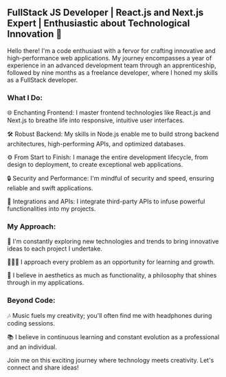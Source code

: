 ## FullStack JS Developer | React.js and Next.js Expert | Enthusiastic about Technological Innovation 🚀

Hello there! I'm a code enthusiast with a fervor for crafting innovative and high-performance web applications. My journey encompasses a year of experience in an advanced development team through an apprenticeship, followed by nine months as a freelance developer, where I honed my skills as a FullStack developer.

### What I Do:

🌐 Enchanting Frontend: I master frontend technologies like React.js and Next.js to breathe life into responsive, intuitive user interfaces.

🛠️ Robust Backend: My skills in Node.js enable me to build strong backend architectures, high-performing APIs, and optimized databases.

⚙️ From Start to Finish: I manage the entire development lifecycle, from design to deployment, to create exceptional web applications.

🔒 Security and Performance: I'm mindful of security and speed, ensuring reliable and swift applications.

🔌 Integrations and APIs: I integrate third-party APIs to infuse powerful functionalities into my projects.

### My Approach:

🚀 I'm constantly exploring new technologies and trends to bring innovative ideas to each project I undertake.

👨🏾‍💻 I approach every problem as an opportunity for learning and growth.

🎨 I believe in aesthetics as much as functionality, a philosophy that shines through in my applications.

### Beyond Code:

🎶 Music fuels my creativity; you'll often find me with headphones during coding sessions.

📚 I believe in continuous learning and constant evolution as a professional and an individual.

Join me on this exciting journey where technology meets creativity. Let's connect and share ideas!
<!---
Ambrosioc/Ambrosioc is a ✨ special ✨ repository because its `README.md` (this file) appears on your GitHub profile.
You can click the Preview link to take a look at your changes.
--->
